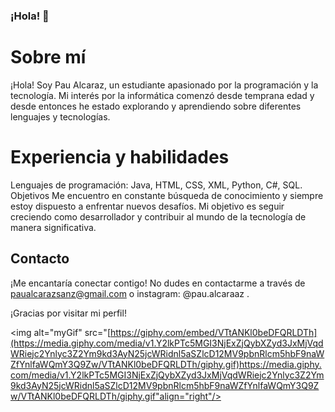 


### ¡Hola! 👋

# Sobre mí

¡Hola! Soy Pau Alcaraz, un estudiante apasionado por la programación y la tecnología. Mi interés por la informática comenzó desde temprana edad y desde entonces he estado explorando y aprendiendo sobre diferentes lenguajes y tecnologías.

# Experiencia y habilidades

Lenguajes de programación: Java, HTML, CSS, XML, Python, C#, SQL.
Objetivos
Me encuentro en constante búsqueda de conocimiento y siempre estoy dispuesto a enfrentar nuevos desafíos. Mi objetivo es seguir creciendo como desarrollador y contribuir al mundo de la tecnología de manera significativa.

## Contacto

¡Me encantaría conectar contigo! No dudes en contactarme a través de paualcarazsanz@gmail.com o instagram: @pau.alcaraaz .

¡Gracias por visitar mi perfil!


<img alt="myGif" src="[https://giphy.com/embed/VTtANKl0beDFQRLDTh](https://media.giphy.com/media/v1.Y2lkPTc5MGI3NjExZjQybXZyd3JxMjVqdWRiejc2Ynlyc3Z2Ym9kd3AyN25jcWRidnl5aSZlcD12MV9pbnRlcm5hbF9naWZfYnlfaWQmY3Q9Zw/VTtANKl0beDFQRLDTh/giphy.gif)https://media.giphy.com/media/v1.Y2lkPTc5MGI3NjExZjQybXZyd3JxMjVqdWRiejc2Ynlyc3Z2Ym9kd3AyN25jcWRidnl5aSZlcD12MV9pbnRlcm5hbF9naWZfYnlfaWQmY3Q9Zw/VTtANKl0beDFQRLDTh/giphy.gif"align="right"/>
